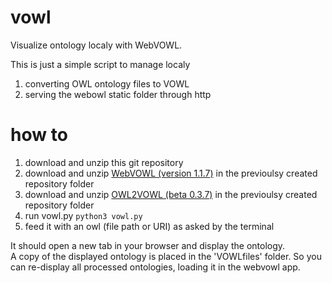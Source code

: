 # vowl
Visualize ontology localy with WebVOWL.

This is just a simple script to manage localy 
1. converting OWL ontology files to VOWL
2. serving the webowl static folder through http



# how to

1. download and unzip this git repository
2. download and unzip [WebVOWL (version 1.1.7)](http://vowl.visualdataweb.org/downloads/webvowl_1.1.7.zip) in the previoulsy created repository folder
3. download and unzip [OWL2VOWL (beta 0.3.7)](http://vowl.visualdataweb.org/downloads/owl2vowl_0.3.7.zip) in the previoulsy created repository folder
5. run vowl.py 
  `python3 vowl.py`
7. feed it with an owl (file path or URI) as asked by the terminal
  
It should open a new tab in your browser and display the ontology.  
A copy of the displayed ontology is placed in the 'VOWLfiles' folder. So you can re-display all processed ontologies, loading it in the webvowl app.

